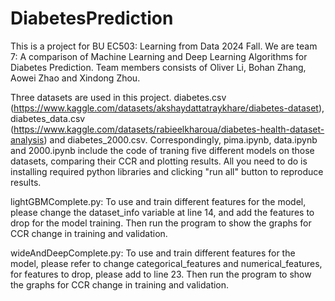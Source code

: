# DiabetesPrediction
This is a project for BU EC503: Learning from Data 2024 Fall. We are team 7: A comparison of Machine Learning and Deep Learning Algorithms for Diabetes Prediction. Team members consists of Oliver Li, Bohan Zhang, Aowei Zhao and Xindong Zhou.

Three datasets are used in this project. diabetes.csv (https://www.kaggle.com/datasets/akshaydattatraykhare/diabetes-dataset), diabetes_data.csv (https://www.kaggle.com/datasets/rabieelkharoua/diabetes-health-dataset-analysis) and diabetes_2000.csv. Correspondingly, pima.ipynb, data.ipynb and 2000.ipynb include the code of traning five different models on those datasets, comparing their CCR and plotting results. All you need to do is installing required python libraries and clicking "run all" button to reproduce results.

lightGBMComplete.py: To use and train different features for the model, please change the dataset_info variable at line 14, and add the features to drop for the model training. Then run the program to show the graphs for CCR change in training and validation. 

wideAndDeepComplete.py: To use and train different features for the model, please refer to change categorical_features and numerical_features, for features to drop, please add to line 23. Then run the program to show the graphs for CCR change in training and validation. 

